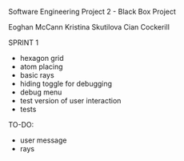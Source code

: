 Software Engineering Project 2 - Black Box Project

Eoghan McCann
Kristina Skutilova
Cian Cockerill

SPRINT 1
+ hexagon grid
+ atom placing
+ basic rays
+ hiding toggle for debugging
+ debug menu
+ test version of user interaction
+ tests


TO-DO:

- user message
- rays
